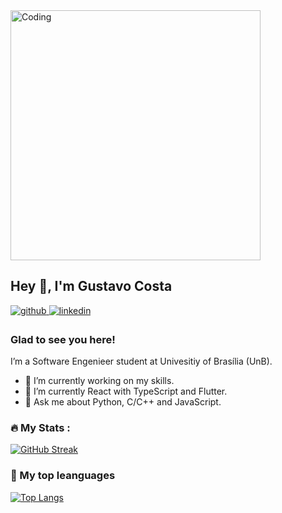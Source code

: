 <img alt="Coding" width="400" src="https://media3.giphy.com/media/qgQUggAC3Pfv687qPC/giphy.gif">


## Hey 👋, I'm Gustavo Costa  

<a href="https://github.com/cwtshh" target="_blank">
<img src=https://img.shields.io/badge/github-%2324292e.svg?&style=for-the-badge&logo=github&logoColor=white alt=github style="margin-bottom: 5px;" />
</a>
<a href="https://linkedin.com/in/gustavo-costa-de-jesus-b418991ba" target="_blank">
<img src=https://img.shields.io/badge/linkedin-%231E77B5.svg?&style=for-the-badge&logo=linkedin&logoColor=white alt=linkedin style="margin-bottom: 5px;" />
</a>  

### Glad to see you here!  
I’m a Software Engenieer student at Univesitiy of Brasília (UnB).

- 🔭 I’m currently working on my skills.
- 🌱 I’m currently React with TypeScript and Flutter.
- 💬 Ask me about Python, C/C++ and JavaScript.


### :fire: My Stats :

[![GitHub Streak](http://github-readme-streak-stats.herokuapp.com?user=cwtshh&theme=radical&background=000000)](https://git.io/streak-stats)


### 👯 My top leanguages

[![Top Langs](https://github-readme-stats.vercel.app/api/top-langs/?username=cwtshh&layout=donut-vertical&hide=html&hide,CMake,css&theme=radical)](https://github.com/anuraghazra/github-readme-stats)


<!--
**cwtshh/cwtshh** is a ✨ _special_ ✨ repository because its `README.md` (this file) appears on your GitHub profile.

Here are some ideas to get you started:

- 🔭 I’m currently working on ...
- 🌱 I’m currently learning ...
- 👯 I’m looking to collaborate on ...
- 🤔 I’m looking for help with ...
- 💬 Ask me about ...
- 📫 How to reach me: ...
- 😄 Pronouns: ...
- ⚡ Fun fact: ...
-->
